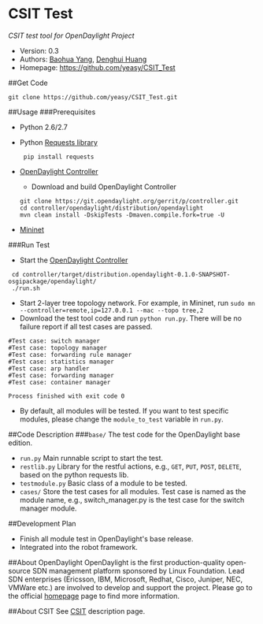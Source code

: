 CSIT Test
=========
*CSIT test tool for OpenDaylight Project*

* Version: 0.3
* Authors: [Baohua Yang](mailto:yangbaohua@gmail.com), [Denghui Huang](mailto:huangdenghui@gmail.com)
* Homepage: <https://github.com/yeasy/CSIT_Test>

##Get Code

`git clone https://github.com/yeasy/CSIT_Test.git`

##Usage
###Prerequisites
* Python 2.6/2.7
* Python [Requests library](http://www.python-requests.org)

  ` pip install requests`

* [OpenDaylight Controller](https://wiki.opendaylight.org/view/GettingStarted:Developer_Main)
   * Download and build OpenDaylight Controller

   ```
   git clone https://git.opendaylight.org/gerrit/p/controller.git
   cd controller/opendaylight/distribution/opendaylight
   mvn clean install -DskipTests -Dmaven.compile.fork=true -U
   ```
* [Mininet](http://mininet.org/walkthrough/)

###Run Test
* Start the [OpenDaylight Controller](https://wiki.opendaylight.org/view/GettingStarted:Developer_Main)

 ```
  cd controller/target/distribution.opendaylight-0.1.0-SNAPSHOT-osgipackage/opendaylight/
  ./run.sh
  ```

* Start 2-layer tree topology network. For example, in Mininet, run  `sudo mn --controller=remote,ip=127.0.0.1 --mac --topo tree,2`
* Download the test tool code and run `python run.py`. There will be no failure report if all test cases are passed.

```
#Test case: switch manager
#Test case: topology manager
#Test case: forwarding rule manager
#Test case: statistics manager
#Test case: arp handler
#Test case: forwarding manager
#Test case: container manager

Process finished with exit code 0
```

* By default, all modules will be tested. If you want to test specific modules, please change the `module_to_test` variable in `run.py`.


##Code Description
###`base/`
The test code for the OpenDaylight base edition.
* `run.py`
Main runnable script to start the test.
* `restlib.py`
Library for the restful actions, e.g., `GET`, `PUT`, `POST`, `DELETE`, based on the python requests lib.
* `testmodule.py`
Basic class of a module to be tested.
* `cases/`
Store the test cases for all modules. Test case is named as the module name, e.g., switch_manager.py is the test case for the switch manager module.

##Development Plan
* Finish all module test in OpenDaylight's base release.
* Integrated into the robot framework.

##About OpenDaylight
OpenDaylight is the first production-quality open-source SDN management platform sponsored by Linux Foundation. 
Lead SDN enterprises (Ericsson, IBM, Microsoft, Redhat, Cisco, Juniper, NEC, VMWare etc.) are involved to develop and support the project.
Please go to the official [homepage](http://www.opendaylight.org) page to find more information.

##About CSIT
See [CSIT](https://wiki.opendaylight.org/view/CrossProject:Integration_Group:CSIT) description page.
